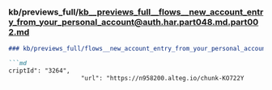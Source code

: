 ### kb/previews_full/kb__previews_full__flows__new_account_entry_from_your_personal_account@auth.har.part048.md.part002.md

```md
### kb/previews_full/flows__new_account_entry_from_your_personal_account@auth.har.part048.md (part 002)

```md
criptId": "3264",
                    "url": "https://n958200.alteg.io/chunk-KO722Y
```

```

```
